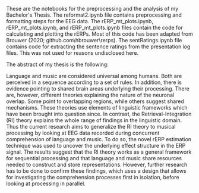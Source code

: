 These are the notebooks for the preprocessing and the analysis of my Bachelor's Thesis.
The reformat2.ipynb file contains preprocessing and formatting steps for the EEG data.
The rERP_mt_plots.ipynb, rERP_mt_plots.ipynb, and rERP_mt_plots.ipynb files contain the code for calculating and plotting the rERPs. Most of this code has been adapted from Brouwer (2020; github.com\hbrouwer\rerps).
The sentRatings.ipynb file contains code for extracting the sentence ratings from the presentation log files. This was not used for reasons undisclosed here.

The abstract of my thesis is the following:

Language and music are considered universal among humans. Both are perceived in a sequence according to a set of rules. In addition, there is evidence pointing to shared brain areas underlying their processing. There are, however, different theories explaining the nature of the neuronal overlap. Some point to overlapping regions, while others suggest shared mechanisms. These theories use elements of linguistic frameworks which have been brought into question since. In contrast, the Retrieval-Integration (RI) theory explains the whole range of findings in the linguistic domain. Thus the current research aims to generalize the RI theory to musical processing by looking at EEG data recorded during concurrent comprehension of language and music. To do so, the novel rERP estimation technique was used to uncover the underlying effect structure in the ERP signal. The results suggest that the RI theory works as a general framework for sequential processing and that language and music share resources needed to construct and store representations. However, further research has to be done to confirm these findings, which uses a design that allows for investigating the comprehension processes first in isolation, before looking at processing in parallel.
